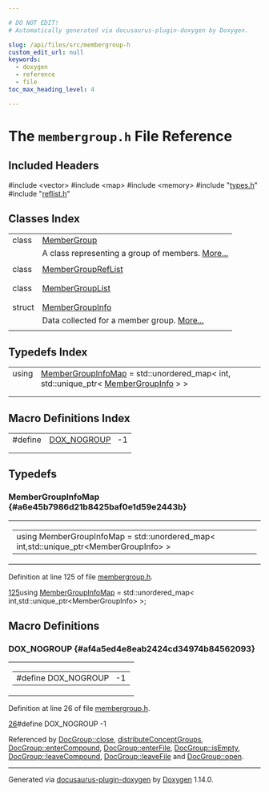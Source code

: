 ```yaml
---

# DO NOT EDIT!
# Automatically generated via docusaurus-plugin-doxygen by Doxygen.

slug: /api/files/src/membergroup-h
custom_edit_url: null
keywords:
  - doxygen
  - reference
  - file
toc_max_heading_level: 4

---
```


<div class="doxyPage">

# The `membergroup.h` File Reference



## Included Headers

<div class="doxyIncludesList">#include &lt;vector&gt;
#include &lt;map&gt;
#include &lt;memory&gt;
#include "<a href="/web-doxygen/docs/api/files/src/types-h">types.h</a>"
#include "<a href="/web-doxygen/docs/api/files/src/reflist-h">reflist.h</a>"
</div>

## Classes Index

<table class="doxyMembersIndex">

<tr class="doxyMemberIndexItem">
<td class="doxyMemberIndexItemType" align="left" valign="top">class</td>
<td class="doxyMemberIndexItemName" align="left" valign="top"><a href="/web-doxygen/docs/api/classes/membergroup">MemberGroup</a></td>
</tr>
<tr class="doxyMemberIndexDescription">
<td class="doxyMemberIndexDescriptionLeft"></td>
<td class="doxyMemberIndexDescriptionRight">
A class representing a group of members. <a href="/web-doxygen/docs/api/classes/membergroup/#details">More...</a>
</td>
</tr>
<tr class="doxyMemberIndexSeparator">
<td class="doxyMemberIndexSeparator" colspan="2"></td>
</tr>

<tr class="doxyMemberIndexItem">
<td class="doxyMemberIndexItemType" align="left" valign="top">class</td>
<td class="doxyMemberIndexItemName" align="left" valign="top"><a href="/web-doxygen/docs/api/classes/membergroupreflist">MemberGroupRefList</a></td>
</tr>
<tr class="doxyMemberIndexDescription">
<td class="doxyMemberIndexDescriptionLeft"></td>
<td class="doxyMemberIndexDescriptionRight">
</td>
</tr>
<tr class="doxyMemberIndexSeparator">
<td class="doxyMemberIndexSeparator" colspan="2"></td>
</tr>

<tr class="doxyMemberIndexItem">
<td class="doxyMemberIndexItemType" align="left" valign="top">class</td>
<td class="doxyMemberIndexItemName" align="left" valign="top"><a href="/web-doxygen/docs/api/classes/membergrouplist">MemberGroupList</a></td>
</tr>
<tr class="doxyMemberIndexDescription">
<td class="doxyMemberIndexDescriptionLeft"></td>
<td class="doxyMemberIndexDescriptionRight">
</td>
</tr>
<tr class="doxyMemberIndexSeparator">
<td class="doxyMemberIndexSeparator" colspan="2"></td>
</tr>

<tr class="doxyMemberIndexItem">
<td class="doxyMemberIndexItemType" align="left" valign="top">struct</td>
<td class="doxyMemberIndexItemName" align="left" valign="top"><a href="/web-doxygen/docs/api/structs/membergroupinfo">MemberGroupInfo</a></td>
</tr>
<tr class="doxyMemberIndexDescription">
<td class="doxyMemberIndexDescriptionLeft"></td>
<td class="doxyMemberIndexDescriptionRight">
Data collected for a member group. <a href="/web-doxygen/docs/api/structs/membergroupinfo/#details">More...</a>
</td>
</tr>
<tr class="doxyMemberIndexSeparator">
<td class="doxyMemberIndexSeparator" colspan="2"></td>
</tr>

</table>

## Typedefs Index

<table class="doxyMembersIndex">

<tr class="doxyMemberIndexItem">
<td class="doxyMemberIndexItemType" align="left" valign="top">using</td>
<td class="doxyMemberIndexItemName" align="left" valign="top"><a href="#a6e45b7986d21b8425baf0e1d59e2443b">MemberGroupInfoMap</a> = std::unordered_map&lt; int, std::unique_ptr&lt; <a href="/web-doxygen/docs/api/structs/membergroupinfo">MemberGroupInfo</a> &gt; &gt;</td>
</tr>
<tr class="doxyMemberIndexDescription">
<td class="doxyMemberIndexDescriptionLeft"></td>
<td class="doxyMemberIndexDescriptionRight">
</td>
</tr>
<tr class="doxyMemberIndexSeparator">
<td class="doxyMemberIndexSeparator" colspan="2"></td>
</tr>

</table>

## Macro Definitions Index

<table class="doxyMembersIndex">

<tr class="doxyMemberIndexItem">
<td class="doxyMemberIndexItemType" align="left" valign="top">#define</td>
<td class="doxyMemberIndexItemName" align="left" valign="top"><a href="#af4a5ed4e8eab2424cd34974b84562093">DOX_NOGROUP</a>&nbsp;&nbsp;&nbsp;-1</td>
</tr>
<tr class="doxyMemberIndexDescription">
<td class="doxyMemberIndexDescriptionLeft"></td>
<td class="doxyMemberIndexDescriptionRight">
</td>
</tr>
<tr class="doxyMemberIndexSeparator">
<td class="doxyMemberIndexSeparator" colspan="2"></td>
</tr>

</table>


<div class="doxySectionDef">

## Typedefs

### MemberGroupInfoMap {#a6e45b7986d21b8425baf0e1d59e2443b}

<div class="doxyMemberItem">
<div class="doxyMemberProto">
<table class="doxyMemberLabels">
<tr class="doxyMemberLabels">
<td class="doxyMemberLabelsLeft">
<table class="doxyMemberName">
<tr>
<td class="doxyMemberName">using MemberGroupInfoMap =  std::unordered_map&lt; int,std::unique_ptr&lt;MemberGroupInfo&gt; &gt;</td>
</tr>
</table>
</td>
</tr>
</table>
</div>
<div class="doxyMemberDoc">



Definition at line 125 of file <a href="/web-doxygen/docs/api/files/src/membergroup-h">membergroup.h</a>.

<div class="doxyProgramListing">

<div class="doxyCodeLine"><span class="doxyLineNumber"><a href="#a6e45b7986d21b8425baf0e1d59e2443b">125</a></span><span class="doxyLineContent"><span class="doxyHighlightKeyword">using </span><span class="doxyHighlight"><a href="#a6e45b7986d21b8425baf0e1d59e2443b">MemberGroupInfoMap</a> = std::unordered_map&lt; int,std::unique_ptr&lt;MemberGroupInfo&gt; &gt;;</span></span></div>

</div>

</div>
</div>

</div>

<div class="doxySectionDef">

## Macro Definitions

### DOX\_NOGROUP {#af4a5ed4e8eab2424cd34974b84562093}

<div class="doxyMemberItem">
<div class="doxyMemberProto">
<table class="doxyMemberLabels">
<tr class="doxyMemberLabels">
<td class="doxyMemberLabelsLeft">
<table class="doxyMemberName">
<tr>
<td class="doxyMemberName">#define DOX_NOGROUP&nbsp;&nbsp;&nbsp;-1</td>
</tr>
</table>
</td>
</tr>
</table>
</div>
<div class="doxyMemberDoc">



Definition at line 26 of file <a href="/web-doxygen/docs/api/files/src/membergroup-h">membergroup.h</a>.

<div class="doxyProgramListing">

<div class="doxyCodeLine"><span class="doxyLineNumber"><a href="#af4a5ed4e8eab2424cd34974b84562093">26</a></span><span class="doxyLineContent"><span class="doxyHighlightPreprocessor">#define DOX_NOGROUP -1</span></span></div>

</div>


Referenced by <a href="/web-doxygen/docs/api/classes/docgroup/#a7610569d96adb6bd19ed159a5f53a26c">DocGroup::close</a>, <a href="/web-doxygen/docs/api/files/src/doxygen-cpp/#a4867a5cabf355b71e9540e4316ba17dd">distributeConceptGroups</a>, <a href="/web-doxygen/docs/api/classes/docgroup/#ae49d781442d3cbceed9b62859b3d4b89">DocGroup::enterCompound</a>, <a href="/web-doxygen/docs/api/classes/docgroup/#af3ca5770267b6242e2b95d15c47a0db9">DocGroup::enterFile</a>, <a href="/web-doxygen/docs/api/classes/docgroup/#aa6a996a17a2a292dd6f0a2936a1d9910">DocGroup::isEmpty</a>, <a href="/web-doxygen/docs/api/classes/docgroup/#a14c0151b77e31de76f50ea2cb9d3e5cb">DocGroup::leaveCompound</a>, <a href="/web-doxygen/docs/api/classes/docgroup/#a15c99d30cd779d86716ffb2f341db5e1">DocGroup::leaveFile</a> and <a href="/web-doxygen/docs/api/classes/docgroup/#a9cb5ab2169da2f5bf14816e9c10e8290">DocGroup::open</a>.
</div>
</div>

</div>

<hr/>

<p class="doxyGeneratedBy">Generated via <a href="https://github.com/xpack/docusaurus-plugin-doxygen">docusaurus-plugin-doxygen</a> by <a href="https://www.doxygen.nl">Doxygen</a> 1.14.0.</p>

</div>
